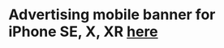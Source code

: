 # Advertising mobile banner for iPhone SE, X, XR <a href="https://daryaaniskevich.github.io/fitness_banner/">here</a>
